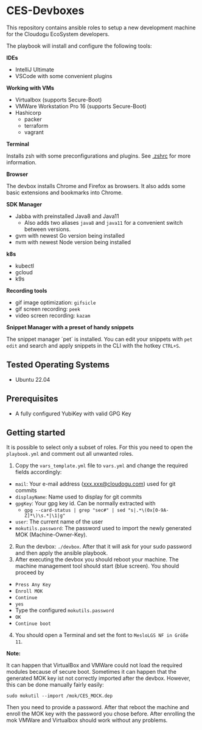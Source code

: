 # CES-Devboxes

This repository contains ansible roles to setup a new development machine for the Cloudogu EcoSystem developers.

The playbook will install and configure the following tools:

**IDEs**

- IntelliJ Ultimate
- VSCode with some convenient plugins

**Working with VMs**

- Virtualbox (supports Secure-Boot)
- VMWare Workstation Pro 16 (supports Secure-Boot)
- Hashicorp
  - packer
  - terraform
  - vagrant

**Terminal**

Installs zsh with some preconfigurations and plugins. See [.zshrc](config/zshrc) for more information.

**Browser**

The devbox installs Chrome and Firefox as browsers. It also adds some basic extensions and bookmarks into Chrome.

**SDK Manager**

- Jabba with preinstalled Java8 and Java11
  - Also adds two aliases `java8` and `java11` for a convenient switch between versions.
- gvm with newest Go version being installed
- nvm with newest Node version being installed

**k8s**

- kubectl
- gcloud
- k9s

**Recording tools**

- gif image optimization: `gifsicle`
- gif screen recording: `peek`
- video screen recording: `kazam`

**Snippet Manager with a preset of handy snippets**

The snippet manager ´pet´ is installed. You can edit your snippets with `pet edit` and search and apply snippets in the
CLI with the hotkey `CTRL+S`.

## Tested Operating Systems

* Ubuntu 22.04

## Prerequisites

* A fully configured YubiKey with valid GPG Key

## Getting started

It is possible to select only a subset of roles. For this you need to open the `playbook.yml` and comment out all unwanted roles. 

1. Copy the `vars_template.yml` file to `vars.yml` and change the required fields accordingly:
  - `mail`: Your e-mail address (xxx.xxx@cloudogu.com) used for git commits
  - `displayName`: Name used to display for git commits
  - `gpgKey`: Your gpg key id. Can be normally extracted with
      - `gpg --card-status | grep "sec#" | sed "s|.*\(0x[0-9A-Z]*\)\s.*|\1|g"`
  - `user`: The current name of the user
  - `mokutils.password`: The password used to import the newly generated MOK (Machine-Owner-Key).
2. Run the devbox: `./devbox`. After that it will ask for your sudo password and then apply the ansible playbook.
3. After executing the
   devbox you should reboot your machine. The machine management tool should start (blue screen). You should proceed by
  - `Press Any Key`
  - `Enroll MOK`
  - `Continue`
  - `yes`
  - Type the configured `mokutils.password`
  - `OK`
  - `Continue boot`
4. You should open a Terminal and set the font to `MesloLGS NF in Größe 11`.

**Note:**

It can happen that VirtualBox and VMWare could not load the required modules because of secure boot. Sometimes it can
happen that the generated MOK key ist not correctly imported after the devbox. However, this can be done manually fairly
easily:

```
sudo mokutil --import /mok/CES_MOCK.dep
```

Then you need to provide a password. After that reboot the machine and enroll the MOK key with the password you chose
before. After enrolling the mok VMWare and Virtualbox should work without any problems.
